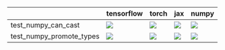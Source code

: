 |                          | tensorflow                                                                                                                                                                             | torch                                                                                                                                                                                  | jax                                                                                                                                                                                    | numpy                                                                                                                                                                                  |
|:-------------------------|:---------------------------------------------------------------------------------------------------------------------------------------------------------------------------------------|:---------------------------------------------------------------------------------------------------------------------------------------------------------------------------------------|:---------------------------------------------------------------------------------------------------------------------------------------------------------------------------------------|:---------------------------------------------------------------------------------------------------------------------------------------------------------------------------------------|
| test_numpy_can_cast      | <a href="https://github.com/unifyai/ivy/actions/runs/4060644601/jobs/6989937248" rel="noopener noreferrer" target="_blank"><img src=https://img.shields.io/badge/-success-success></a> | <a href="https://github.com/unifyai/ivy/actions/runs/4060644601/jobs/6989937248" rel="noopener noreferrer" target="_blank"><img src=https://img.shields.io/badge/-success-success></a> | <a href="https://github.com/unifyai/ivy/actions/runs/4060644601/jobs/6989937248" rel="noopener noreferrer" target="_blank"><img src=https://img.shields.io/badge/-success-success></a> | <a href="https://github.com/unifyai/ivy/actions/runs/4060644601/jobs/6989937248" rel="noopener noreferrer" target="_blank"><img src=https://img.shields.io/badge/-success-success></a> |
| test_numpy_promote_types | <a href="https://github.com/unifyai/ivy/actions/runs/4006917711/jobs/6879063731" rel="noopener noreferrer" target="_blank"><img src=https://img.shields.io/badge/-success-success></a> | <a href="https://github.com/unifyai/ivy/actions/runs/4006917711/jobs/6879063731" rel="noopener noreferrer" target="_blank"><img src=https://img.shields.io/badge/-success-success></a> | <a href="https://github.com/unifyai/ivy/actions/runs/4006917711/jobs/6879063731" rel="noopener noreferrer" target="_blank"><img src=https://img.shields.io/badge/-success-success></a> | <a href="https://github.com/unifyai/ivy/actions/runs/4006917711/jobs/6879063731" rel="noopener noreferrer" target="_blank"><img src=https://img.shields.io/badge/-success-success></a> |